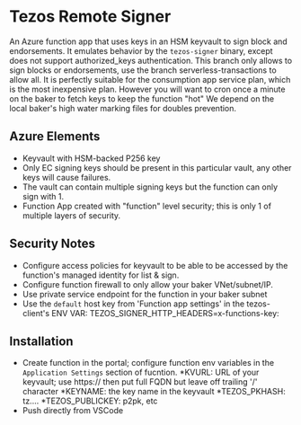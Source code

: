 # Tezos Remote Signer
An Azure function app that uses keys in an HSM keyvault to sign block and endorsements.
It emulates behavior by the `tezos-signer` binary, except does not support authorized_keys authentication.
This branch only allows to sign blocks or endorsements, use the branch serverless-transactions to allow all.
It is perfectly suitable for the consumption app service plan, which is the most inexpensive plan.
However you will want to cron once a minute on the baker to fetch keys to keep the function "hot"
We depend on the local baker's high water marking files for doubles prevention.

## Azure Elements
* Keyvault with HSM-backed P256 key
* Only EC signing keys should be present in this particular vault, any other keys will cause failures.
* The vault can contain multiple signing keys but the function can only sign with 1.
* Function App created with "function" level security; this is only 1 of multiple layers of security.

## Security Notes
* Configure access policies for keyvault to be able to be accessed by the function's managed identity for list & sign.
* Configure function firewall to only allow your baker VNet/subnet/IP.
* Use private service endpoint for the function in your baker subnet
* Use the `default` host key from 'Function app settings' in the tezos-client's ENV VAR:
TEZOS_SIGNER_HTTP_HEADERS=x-functions-key: <default host key>

## Installation
* Create function in the portal; configure function env variables in the `Application Settings` section of fucntion.
*KVURL: URL of your keyvault; use https:// then put full FQDN but leave off trailing '/' character
*KEYNAME: the key name in the keyvault
*TEZOS_PKHASH: tz....
*TEZOS_PUBLICKEY: p2pk, etc
* Push directly from VSCode
